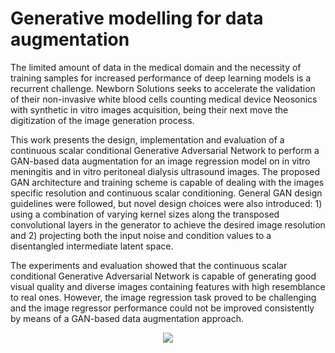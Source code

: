 # Generative modelling for data augmentation
The limited amount of data in the medical domain and the necessity of training samples for increased performance of deep learning models is a recurrent challenge. Newborn Solutions seeks to accelerate the validation of their non-invasive white blood cells counting medical device Neosonics with synthetic in vitro images acquisition, being their next move the digitization of the image generation process.

This work presents the design, implementation and evaluation of a continuous scalar conditional Generative Adversarial Network to perform a GAN-based data augmentation for an image regression model on in vitro meningitis and in vitro peritoneal dialysis ultrasound images. The proposed GAN architecture and training scheme is capable of dealing with the images specific resolution and continuous scalar conditioning. General GAN design guidelines were followed, but novel design choices were also introduced: 1) using a combination of varying kernel sizes along the transposed convolutional layers in the generator to achieve the desired image resolution and 2) projecting both the input noise and condition values to a disentangled intermediate latent space.

The experiments and evaluation showed that the continuous scalar conditional Generative Adversarial Network is capable of generating good visual quality and diverse images containing features with high resemblance to real ones. However, the image regression task proved to be challenging and the image regressor performance could not be improved consistently by means of a GAN-based data augmentation approach.

<p align="center">
<img src="https://i.imgur.com/BeJ7cw5.png" align="center">
</p>
